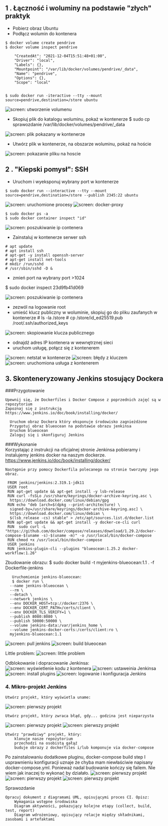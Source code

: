 
## 1 . Łączność i woluminy na podstawie "złych" praktyk

   - Pobierz obraz Ubuntu
   - Podłącz wolumin do kontenera
   
    $ docker volume create pendrive
    $ docker volume inspect pendrive

        "CreatedAt": "2021-12-04T15:51:48+01:00",
        "Driver": "local",
        "Labels": {},
        "Mountpoint": "/var/lib/docker/volumes/pendrive/_data",
        "Name": "pendrive",
        "Options": {},
        "Scope": "local"
    

    $ sudo docker run -iteractive --tty --mount source=pendrive,destination=/store ubuntu

 ![screen: utworzenie volumenu](screenshots/1.png)
  
   - Skopiuj plik do katalogu woluminu, pokaż w kontenerze
    $ sudo cp sprawozdanie /var/lib/docker/volumes/pendrive/_data

 ![screen: plik pokazany w kontenerze](screenshots/2.png)	
    
   - Utwórz plik w kontenerze, na obszarze woluminu, pokaż na hoście
   
 ![screen: pokazanie pliku na hoscie](screenshots/3.png)	


## 2 . "Kiepski pomysł": SSH

   - Uruchom i wyeksponuj wybrany port w kontenerze
   
    $ sudo docker run --interactive --tty --mount source=pendrive,destination=/store --publish 2345:22 ubuntu
  
 ![screen: uruchomione procesy](screenshots/4.png)
 ![screen: docker-proxy](screenshots/5.png)

    $ sudo docker ps -a
    $ sudo docker container inspect "id"

 ![screen: poszukiwanie ip contenera](screenshots/7.png)

   - Zainstaluj w kontenerze serwer ssh
   
   	# apt update
   	# apt install ssh
   	# apt-get -y install openssh-server
   	# apt-get install net-tools
   	# mkdir /run/sshd
	# /usr/sbin/sshd -D &

   - zmień port na wybrany port >1024
   
   $ sudo docker inspect 23d9fb41d069
   
 ![screen: poszukiwanie ip contenera](screenshots/6.png)
   

   - zezwól na logowanie root
   - umieść klucz publiczny w woluminie, skopiuj go do pliku zaufanych w kontenerze
    # ls -la /store
    # cp /store/id_ed25519.pub /root/.ssh/authorized_keys
      
 ![screen: skopiowanie klucza publicznego](screenshots/8.png)
 
   - odnajdź adres IP kontenera w wewnętrznej sieci
   - uruchom usługę, połącz się z kontenerem
   
 ![screen: netstat w kontenerze](screenshots/9.png)
 ![screen: błędy z kluczem](screenshots/10.png)
 ![screen: uruchomiona usługa z kontenerem](screenshots/11.png)


## 3. Skonteneryzowany Jenkins stosujący Dockera

###Przygotowanie

    Upewnij się, że Dockerfiles i Docker Compose z poprzednich zajęć są w repozytorium
    Zapoznaj się z instrukcją https://www.jenkins.io/doc/book/installing/docker/
     
      Uruchom obraz Dockera który eksponuje środowisko zagnieżdżone
      Przygotuj obraz blueocean na podstawie obrazu jenkinsa
      Uruchom blueocean
      Zaloguj się i skonfiguruj Jenkins
        
###Wykonanie        
    Korzystając z instrukcji na oficjalnej stronie Jenkinsa pobieramy i instalujemy jenkins docker na naszym dockerze.
    https://www.jenkins.io/doc/book/installing/docker/
    
    Następnie przy pomocy Dockerfila polecanego na stronie tworzymy jego obraz.
    
	 FROM jenkins/jenkins:2.319.1-jdk11
	 USER root
	 RUN apt-get update && apt-get install -y lsb-release
	 RUN curl -fsSLo /usr/share/keyrings/docker-archive-keyring.asc \
	  https://download.docker.com/linux/debian/gpg
	 RUN echo "deb [arch=$(dpkg --print-architecture) \
	  signed-by=/usr/share/keyrings/docker-archive-keyring.asc] \
	  https://download.docker.com/linux/debian \
	  $(lsb_release -cs) stable" > /etc/apt/sources.list.d/docker.list
	 RUN apt-get update && apt-get install -y docker-ce-cli curl
	 RUN  sudo curl -L "https://github.com/docker/compose/releases/download/1.29.2/docker-compose-$(uname -s)-$(uname -m)" -o /usr/local/bin/docker-compose
	 RUN chmod +x /usr/local/bin/docker-compose
	 USER jenkins
	 RUN jenkins-plugin-cli --plugins "blueocean:1.25.2 docker-workflow:1.26"

   Zbudowanie obrazu:
	   $ sudo docker build -t myjenkins-blueocean:1.1 . -f Dockerfile-jenkins
	   
	   Uruchomienie jenkins-blueocean:
	   $ docker run \
	  --name jenkins-blueocean \
	  --rm \
	  --detach \
	  --network jenkins \
	  --env DOCKER_HOST=tcp://docker:2376 \
	  --env DOCKER_CERT_PATH=/certs/client \
	  --env DOCKER_TLS_VERIFY=1 \
	  --publish 8080:8080 \
	  --publish 50000:50000 \
	  --volume jenkins-data:/var/jenkins_home \
	  --volume jenkins-docker-certs:/certs/client:ro \
	  myjenkins-blueocean:1.1 
   
 ![screen: pull jenkins](screenshots/14.png)
 ![screen: build blueocean](screenshots/15.png)
 
  Little problem:
 ![screen: little problem](screenshots/16.png)

  Odblokowanie i dopracowanie Jenkinsa:
 ![screen: wyświetlenie kodu z kontenera](screenshots/17.png)
 ![screen: ustaweinia Jenkinsa](screenshots/18.png)
 ![screen: install plugins](screenshots/19.png)
 ![screen: logowanie i konfiguracja Jenkins](screenshots/20.png)
  
 
### 4. Mikro-projekt Jenkins

    Utwórz projekt, który wyświetla uname:
  ![screen: pierwszy projekt](screenshots/21.png)
    
    Utwórz projekt, który zwraca błąd, gdy... godzina jest nieparzysta
  ![screen: pierwszy projekt](screenshots/22.png)
  ![screen: pierwszy projekt](screenshots/23.png)
    
    Utwórz "prawdziwy" projekt, który:
        klonuje nasze repozytorium
        przechodzi na osobistą gałąź
        buduje obrazy z dockerfiles i/lub komponuje via docker-compose

   Po zainstalowaniu dodatkowe pluginu, docker-compose build step
   I usprawnieniu konfiguracji uznaje że chyba mam niewłaściwie napisany docker-compose.yml.
   Ponieważ nadal budowanie kończy się failem.
   Nie wiem jak inaczej to wykonać by działało.
  ![screen: pierwszy projekt](screenshots/24.png)
  ![screen: pierwszy projekt](screenshots/25.png)
  ![screen: pierwszy projekt](screenshots/26.png)
   

Sprawozdanie

    Opracuj dokument z diagramami UML, opisującymi proces CI. Opisz:
        Wymagania wstępne środowiska
        Diagram aktywności, pokazujący kolejne etapy (collect, build, test, report)
        Diagram wdrożeniowy, opisujący relacje między składnikami, zasobami i artefaktami

